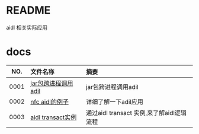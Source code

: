 # README

aidl 相关实际应用

# docs

NO.|文件名称|摘要
:--:|:--|:--
0001| [jar包跨进程调用adil](aidl/0001_jar_aidl.md) | jar包跨进程调用adil
0002| [nfc aidl的例子](aidl/0002_nfc_aidl.md) | 详细了解一下adil应用
0003| [aidl transact实例](aidl/0003_aidl.md) | 通过aidl transact 实例,来了解aidl逻辑流程